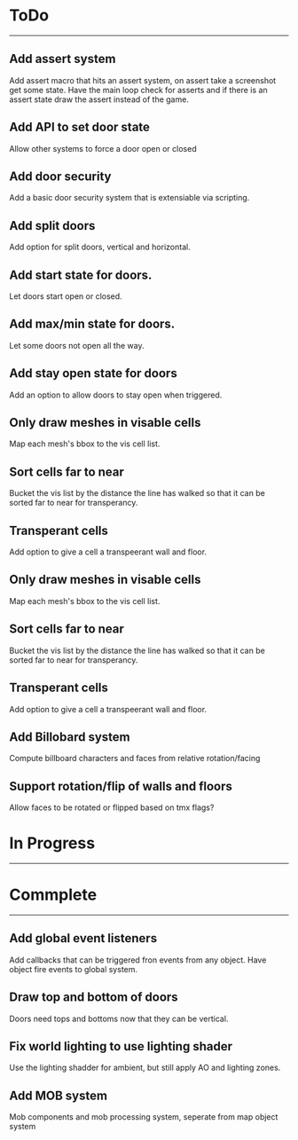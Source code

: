 # ToDo
--------------------------------------------------------------
## Add assert system
Add assert macro that hits an assert system, on assert take a screenshot get some state. Have the main loop check for asserts and if there is an assert state draw the assert instead of the game.

## Add API to set door state
Allow other systems to force a door open or closed

## Add door security
Add a basic door security system that is extensiable via scripting.

## Add split doors
Add option for split doors, vertical and horizontal.

## Add start state for doors.
Let doors start open or closed.

## Add max/min state for doors.
Let some doors not open all the way.

## Add stay open state for doors
Add an option to allow doors to stay open when triggered.

## Only draw meshes in visable cells
Map each mesh's bbox to the vis cell list.

## Sort cells far to near
Bucket the vis list by the distance the line has walked so that it can be sorted far to near for transperancy.

## Transperant cells
Add option to give a cell a transpeerant wall and floor.

## Only draw meshes in visable cells
Map each mesh's bbox to the vis cell list.

## Sort cells far to near
Bucket the vis list by the distance the line has walked so that it can be sorted far to near for transperancy.

## Transperant cells
Add option to give a cell a transpeerant wall and floor.

## Add Billobard system
Compute billboard characters and faces from relative rotation/facing

## Support rotation/flip of walls and floors
Allow faces to be rotated or flipped based on tmx flags?

# In Progress
--------------------------------------------------------------


# Commplete
--------------------------------------------------------------
## Add global event listeners
Add callbacks that can be triggered fron events from any object. Have object fire events to global system.

## Draw top and bottom of doors
Doors need tops and bottoms now that they can be vertical.

## Fix world lighting to use lighting shader
Use the lighting shadder for ambient, but still apply AO and lighting zones.

## Add MOB system
Mob components and mob processing system, seperate from map object system